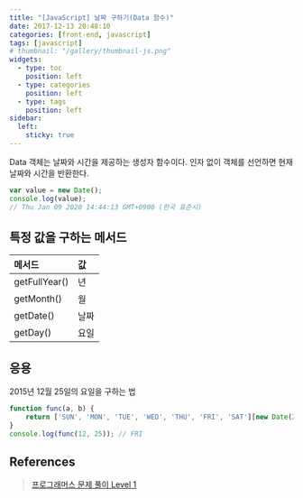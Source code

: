 ```yaml
---
title: "[JavaScript] 날짜 구하기(Data 함수)"
date: 2017-12-13 20:48:10
categories: [front-end, javascript]
tags: [javascript]
# thumbnail: "/gallery/thumbnail-js.png"
widgets:
  - type: toc
    position: left
  - type: categories
    position: left
  - type: tags
    position: left
sidebar:
  left:
    sticky: true
---
```


Data 객체는 날짜와 시간을 제공하는 생성자 함수이다. 
인자 없이 객체를 선언하면 현재 날짜와 시간을 반환한다.

<!-- more -->

```javascript
var value = new Date();
console.log(value);
// Thu Jan 09 2020 14:44:13 GMT+0900 (한국 표준시)
```

## 특정 값을 구하는 메서드

| 메서드 | 값 |
|:---|:---|
| getFullYear() | 년 |
| getMonth() | 월 |
| getDate() | 날짜 |
| getDay() | 요일 |

## 응용

2015년 12월 25일의 요일을 구하는 법

```javascript
function func(a, b) {
    return ['SUN', 'MON', 'TUE', 'WED', 'THU', 'FRI', 'SAT'][new Date(2015, a - 1, b).getDay()];
}
console.log(func(12, 25)); // FRI
```

## References
> [프로그래머스 문제 풀이 Level 1](https://www.zerocho.com/category/Algorithm/post/5b79898d337215001b3a18eb)  
